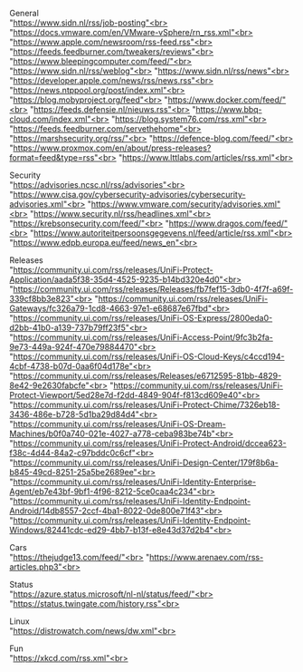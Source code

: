 General<br>
  "https://www.sidn.nl/rss/job-posting"<br>
  "https://docs.vmware.com/en/VMware-vSphere/rn_rss.xml"<br>
  "https://www.apple.com/newsroom/rss-feed.rss"<br>
  "https://feeds.feedburner.com/tweakers/reviews"<br>
  "https://www.bleepingcomputer.com/feed/"<br>
  "https://www.sidn.nl/rss/weblog"<br>
  "https://www.sidn.nl/rss/news"<br>
  "https://developer.apple.com/news/rss/news.rss"<br>
  "https://news.ntppool.org/post/index.xml"<br>
  "https://blog.mobyproject.org/feed"<br>
  "https://www.docker.com/feed/"<br>
  "https://feeds.defensie.nl/nieuws.rss"<br>
  "https://www.bbq-cloud.com/index.xml"<br>
  "https://blog.system76.com/rss.xml"<br>
  "https://feeds.feedburner.com/servethehome"<br>
  "https://marshsecurity.org/rss/"<br>
  "https://defence-blog.com/feed/"<br>
  "https://www.proxmox.com/en/about/press-releases?format=feed&type=rss"<br>
  "https://www.lttlabs.com/articles/rss.xml"<br><br>
			
Security<br>
  "https://advisories.ncsc.nl/rss/advisories"<br>
  "https://www.cisa.gov/cybersecurity-advisories/cybersecurity-advisories.xml"<br>
  "https://www.vmware.com/security/advisories.xml"<br>
  "https://www.security.nl/rss/headlines.xml"<br>
  "https://krebsonsecurity.com/feed/"<br>
  "https://www.dragos.com/feed/"<br>
  "https://www.autoriteitpersoonsgegevens.nl/feed/article/rss.xml"<br>
  "https://www.edpb.europa.eu/feed/news_en"<br><br>

Releases<br>
  "https://community.ui.com/rss/releases/UniFi-Protect-Application/aada5f38-35d4-4525-9235-b14bd320e4d0"<br>
  "https://community.ui.com/rss/releases/Releases/fb7fef15-3db0-4f7f-a69f-339cf8bb3e823"<br>
  "https://community.ui.com/rss/releases/UniFi-Gateways/fc326a79-1cd8-4663-97e1-e68687e67fbd"<br>
  "https://community.ui.com/rss/releases/UniFi-OS-Express/2800eda0-d2bb-41b0-a139-737b79ff23f5"<br>
  "https://community.ui.com/rss/releases/UniFi-Access-Point/9fc3b2fa-9e73-449a-924f-470e79884470"<br>
  "https://community.ui.com/rss/releases/UniFi-OS-Cloud-Keys/c4ccd194-4cbf-4738-b07d-0aa6f04d178e"<br>
  "https://community.ui.com/rss/releases/Releases/e6712595-81bb-4829-8e42-9e2630fabcfe"<br>
  "https://community.ui.com/rss/releases/UniFi-Protect-Viewport/5ed28e7d-f2dd-4849-904f-f813cd609e40"<br>
  "https://community.ui.com/rss/releases/UniFi-Protect-Chime/7326eb18-3436-486e-b728-5d1ba29d84d4"<br>
  "https://community.ui.com/rss/releases/UniFi-OS-Dream-Machines/b0f0a740-021e-4027-a778-ceba983be74b"<br>
  "https://community.ui.com/rss/releases/UniFi-Protect-Android/dccea623-f38c-4d44-84a2-c97bddc0c6cf"<br>
  "https://community.ui.com/rss/releases/UniFi-Design-Center/179f8b6a-b845-49cd-8251-25a5be2689ee"<br>
  "https://community.ui.com/rss/releases/UniFi-Identity-Enterprise-Agent/eb7e43bf-9bf1-4f96-8212-5ce0caa4c234"<br>
  "https://community.ui.com/rss/releases/UniFi-Identity-Endpoint-Android/14db8557-2ccf-4ba1-8022-0de800e71f43"<br>
  "https://community.ui.com/rss/releases/UniFi-Identity-Endpoint-Windows/82441cdc-ed29-4bb7-b13f-e8e43d37d2b4"<br><br>

Cars<br>
  "https://thejudge13.com/feed/"<br>
  "https://www.arenaev.com/rss-articles.php3"<br><br>

Status<br>
	"https://azure.status.microsoft/nl-nl/status/feed/"<br>
  "https://status.twingate.com/history.rss"<br>
			
Linux <br>
	"https://distrowatch.com/news/dw.xml"<br><br>

Fun<br>
	"https://xkcd.com/rss.xml"<br><br>